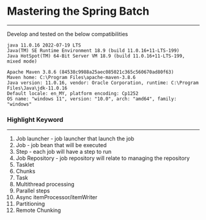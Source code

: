 # Mastering the Spring Batch
<hr />

Develop and tested on the below compatibilities
```
java 11.0.16 2022-07-19 LTS
Java(TM) SE Runtime Environment 18.9 (build 11.0.16+11-LTS-199)
Java HotSpot(TM) 64-Bit Server VM 18.9 (build 11.0.16+11-LTS-199, mixed mode)

Apache Maven 3.8.6 (84538c9988a25aec085021c365c560670ad80f63)
Maven home: C:\Program Files\apache-maven-3.8.6
Java version: 11.0.16, vendor: Oracle Corporation, runtime: C:\Program Files\Java\jdk-11.0.16
Default locale: en_MY, platform encoding: Cp1252
OS name: "windows 11", version: "10.0", arch: "amd64", family: "windows"
```

### Highlight Keyword
<hr />

1. Job launcher - job launcher that launch the job
2. Job - job bean that will be executed
3. Step - each job will have a step to run
4. Job Repository - job repository will relate to managing the repository
5. Tasklet 
6. Chunks
7. Task
8. Multithread processing
9. Parallel steps
10. Async itemProcessor/itemWriter
11. Partitioning
12. Remote Chunking
